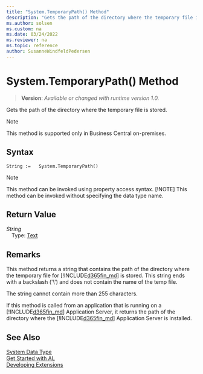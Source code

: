 ```yaml
---
title: "System.TemporaryPath() Method"
description: "Gets the path of the directory where the temporary file is stored."
ms.author: solsen
ms.custom: na
ms.date: 03/24/2022
ms.reviewer: na
ms.topic: reference
author: SusanneWindfeldPedersen
---
```

[//]: # (START>DO_NOT_EDIT)
[//]: # (IMPORTANT:Do not edit any of the content between here and the END>DO_NOT_EDIT.)
[//]: # (Any modifications should be made in the .xml files in the ModernDev repo.)
# System.TemporaryPath() Method
> **Version**: _Available or changed with runtime version 1.0._

Gets the path of the directory where the temporary file is stored.

> [!NOTE]
> This method is supported only in Business Central on-premises.

## Syntax
```AL
String :=   System.TemporaryPath()
```
> [!NOTE]
> This method can be invoked using property access syntax.
> [!NOTE]
> This method can be invoked without specifying the data type name.

## Return Value
*String*  
&emsp;Type: [Text](../text/text-data-type.md)  



[//]: # (IMPORTANT: END>DO_NOT_EDIT)

## Remarks

This method returns a string that contains the path of the directory where the temporary file for [!INCLUDE[d365fin_md](../../includes/d365fin_md.md)] is stored. This string ends with a backslash \('\\'\) and does not contain the name of the temp file.  
  
The string cannot contain more than 255 characters.  
  
If this method is called from an application that is running on a [!INCLUDE[d365fin_md](../../includes/d365fin_md.md)] Application Server, it returns the path of the directory where the [!INCLUDE[d365fin_md](../../includes/d365fin_md.md)] Application Server is installed. 

## See Also

[System Data Type](system-data-type.md)  
[Get Started with AL](../../devenv-get-started.md)  
[Developing Extensions](../../devenv-dev-overview.md)